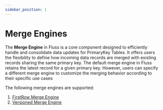```yaml
---
sidebar_position: 1
---
```


# Merge Engines

The **Merge Engine** in Fluss is a core component designed to efficiently handle and consolidate data updates for PrimaryKey Tables.
It offers users the flexibility to define how incoming data records are merged with existing records sharing the same primary key.
The default merge engine in Fluss retains the latest record for a given primary key.
However, users can specify a different merge engine to customize the merging behavior according to their specific use cases

The following merge engines are supported:

1. [FirstRow Merge Engine](/docs/table-design/table-types/pk-table/merge-engines/first-row)
2. [Versioned Merge Engine](/docs/table-design/table-types/pk-table/merge-engines/versioned)